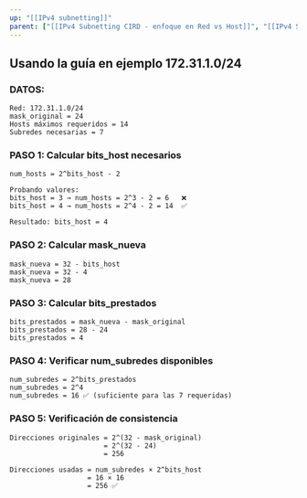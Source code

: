 ```yaml
---
up: "[[IPv4 subnetting]]"
parent: ["[[IPv4 Subnetting CIRD - enfoque en Red vs Host]]", "[[IPv4 Subnetting CIRD - enfoque en Red vs Host]]", "[[IPv4 Subnetting - Guía de cálculo]]"]
---
```


## Usando la guía en ejemplo 172.31.1.0/24

### **DATOS:**

```
Red: 172.31.1.0/24
mask_original = 24
Hosts máximos requeridos = 14
Subredes necesarias = 7
```

### **PASO 1: Calcular bits_host necesarios**

```
num_hosts = 2^bits_host - 2

Probando valores:
bits_host = 3 → num_hosts = 2^3 - 2 = 6   ❌
bits_host = 4 → num_hosts = 2^4 - 2 = 14  ✅

Resultado: bits_host = 4
```

### **PASO 2: Calcular mask_nueva**

```
mask_nueva = 32 - bits_host
mask_nueva = 32 - 4
mask_nueva = 28
```

### **PASO 3: Calcular bits_prestados**

```
bits_prestados = mask_nueva - mask_original
bits_prestados = 28 - 24
bits_prestados = 4
```

### **PASO 4: Verificar num_subredes disponibles**

```
num_subredes = 2^bits_prestados
num_subredes = 2^4
num_subredes = 16 ✅ (suficiente para las 7 requeridas)
```

### **PASO 5: Verificación de consistencia**

```
Direcciones originales = 2^(32 - mask_original)
                       = 2^(32 - 24)
                       = 256

Direcciones usadas = num_subredes × 2^bits_host
                   = 16 × 16
                   = 256 ✅
```



